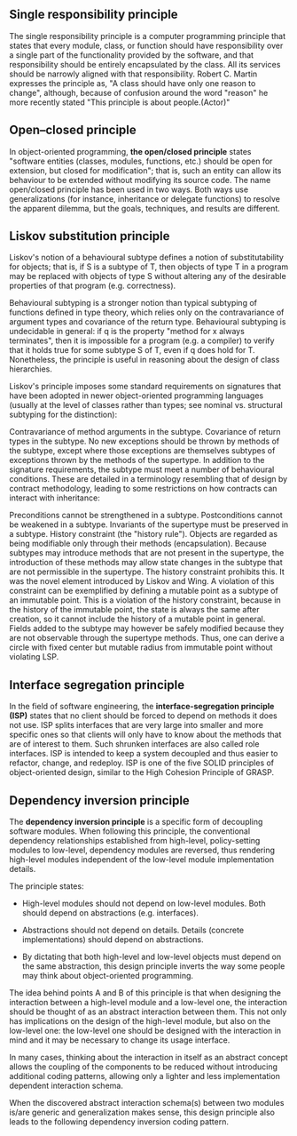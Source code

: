 ## Single responsibility principle

The single responsibility principle is a computer programming principle that states that every module, class, or function should have responsibility over a single part of the functionality provided by the software, and that responsibility should be entirely encapsulated by the class. All its services should be narrowly aligned with that responsibility. Robert C. Martin expresses the principle as, "A class should have only one reason to change", although, because of confusion around the word "reason" he more recently stated "This principle is about people.(Actor)"

## Open–closed principle

In object-oriented programming, **the open/closed principle** states "software entities (classes, modules, functions, etc.) should be open for extension, but closed for modification"; that is, such an entity can allow its behaviour to be extended without modifying its source code.
The name open/closed principle has been used in two ways. Both ways use generalizations (for instance, inheritance or delegate functions) to resolve the apparent dilemma, but the goals, techniques, and results are different.

## Liskov substitution principle

Liskov's notion of a behavioural subtype defines a notion of substitutability for objects; that is, if S is a subtype of T, then objects of type T in a program may be replaced with objects of type S without altering any of the desirable properties of that program (e.g. correctness).

Behavioural subtyping is a stronger notion than typical subtyping of functions defined in type theory, which relies only on the contravariance of argument types and covariance of the return type. Behavioural subtyping is undecidable in general: if q is the property "method for x always terminates", then it is impossible for a program (e.g. a compiler) to verify that it holds true for some subtype S of T, even if q does hold for T. Nonetheless, the principle is useful in reasoning about the design of class hierarchies.

Liskov's principle imposes some standard requirements on signatures that have been adopted in newer object-oriented programming languages (usually at the level of classes rather than types; see nominal vs. structural subtyping for the distinction):

Contravariance of method arguments in the subtype.
Covariance of return types in the subtype.
No new exceptions should be thrown by methods of the subtype, except where those exceptions are themselves subtypes of exceptions thrown by the methods of the supertype.
In addition to the signature requirements, the subtype must meet a number of behavioural conditions. These are detailed in a terminology resembling that of design by contract methodology, leading to some restrictions on how contracts can interact with inheritance:

Preconditions cannot be strengthened in a subtype.
Postconditions cannot be weakened in a subtype.
Invariants of the supertype must be preserved in a subtype.
History constraint (the "history rule"). Objects are regarded as being modifiable only through their methods (encapsulation). Because subtypes may introduce methods that are not present in the supertype, the introduction of these methods may allow state changes in the subtype that are not permissible in the supertype. The history constraint prohibits this. It was the novel element introduced by Liskov and Wing. A violation of this constraint can be exemplified by defining a mutable point as a subtype of an immutable point. This is a violation of the history constraint, because in the history of the immutable point, the state is always the same after creation, so it cannot include the history of a mutable point in general. Fields added to the subtype may however be safely modified because they are not observable through the supertype methods. Thus, one can derive a circle with fixed center but mutable radius from immutable point without violating LSP.

## Interface segregation principle

In the field of software engineering, the **interface-segregation principle (ISP)** states that no client should be forced to depend on methods it does not use. ISP splits interfaces that are very large into smaller and more specific ones so that clients will only have to know about the methods that are of interest to them. Such shrunken interfaces are also called role interfaces. ISP is intended to keep a system decoupled and thus easier to refactor, change, and redeploy. ISP is one of the five SOLID principles of object-oriented design, similar to the High Cohesion Principle of GRASP.

## Dependency inversion principle

The **dependency inversion principle** is a specific form of decoupling software modules. When following this principle, the conventional dependency relationships established from high-level, policy-setting modules to low-level, dependency modules are reversed, thus rendering high-level modules independent of the low-level module implementation details. 

The principle states:

* High-level modules should not depend on low-level modules. Both should depend on abstractions (e.g. interfaces).

* Abstractions should not depend on details. Details (concrete implementations) should depend on abstractions.

* By dictating that both high-level and low-level objects must depend on the same abstraction, this design principle inverts the way some people may think about object-oriented programming.

The idea behind points A and B of this principle is that when designing the interaction between a high-level module and a low-level one, the interaction should be thought of as an abstract interaction between them. This not only has implications on the design of the high-level module, but also on the low-level one: the low-level one should be designed with the interaction in mind and it may be necessary to change its usage interface.

In many cases, thinking about the interaction in itself as an abstract concept allows the coupling of the components to be reduced without introducing additional coding patterns, allowing only a lighter and less implementation dependent interaction schema.

When the discovered abstract interaction schema(s) between two modules is/are generic and generalization makes sense, this design principle also leads to the following dependency inversion coding pattern.
